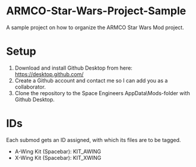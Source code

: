 # ARMCO-Star-Wars-Project-Sample
A sample project on how to organize the ARMCO Star Wars Mod project.

# Setup
1. Download and install Github Desktop from here: https://desktop.github.com/
2. Create a Github account and contact me so I can add you as a collaborator.
3. Clone the repository to the Space Engineers AppData\Mods\-folder with Github Desktop.

# IDs
Each submod gets an ID assigned, with which its files are to be tagged.

* A-Wing Kit (Spacebar): KIT_AWING
* X-Wing Kit (Spacebar): KIT_XWING
